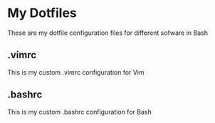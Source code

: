 # My Dotfiles
These are my dotfile configuration files for different sofware in Bash
## .vimrc
This is my custom .vimrc configuration for Vim
## .bashrc
This is my custom .bashrc configuration for Bash
